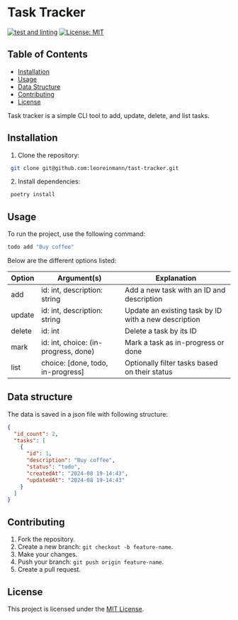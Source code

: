 # Task Tracker

[![test and linting](https://github.com/leoreinmann/tast-tracker/actions/workflows/ci.yml/badge.svg)](https://github.com/leoreinmann/tast-tracker/actions/workflows/ci.yml)
[![License: MIT](https://cdn.prod.website-files.com/5e0f1144930a8bc8aace526c/65dd9eb5aaca434fac4f1c34_License-MIT-blue.svg)](/LICENSE)

## Table of Contents

- [Installation](#installation)
- [Usage](#usage)
- [Data Structure](#data-structure)
- [Contributing](#contributing)
- [License](#license)

Task tracker is a simple CLI tool to add, update, delete, and list tasks.

## Installation

1. Clone the repository:

  ```bash
   git clone git@github.com:leoreinmann/tast-tracker.git
  ```

2. Install dependencies:

  ```bash
   poetry install
   ```

## Usage

To run the project, use the following command:
```bash
todo add "Buy coffee"
```
Below are the different options listed: 

| Option | Argument(s)                          | Explanation                                          |
|--------|--------------------------------------|------------------------------------------------------|
| add    | id: int, description: string         | Add a new task with an ID and description            |
| update | id: int, description: string         | Update an existing task by ID with a new description |
| delete | id: int                              | Delete a task by its ID                              |
| mark   | id: int, choice: (in-progress, done) | Mark a task as in-progress or done                   |
| list   | choice: [done, todo, in-progress]    | Optionally filter tasks based on their status        |

## Data structure

The data is saved in a json file with following structure:
```json
{
  "id_count": 2,
  "tasks": [
    {
      "id": 1,
      "description": "Buy coffee",
      "status": "todo",
      "createdAt": "2024-08 19-14:43",
      "updatedAt": "2024-08 19-14:43"
    }
  ]
}
```


## Contributing
1. Fork the repository.
2. Create a new branch: `git checkout -b feature-name`.
3. Make your changes.
4. Push your branch: `git push origin feature-name`.
5. Create a pull request.

## License
This project is licensed under the [MIT License](LICENSE).




